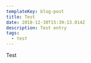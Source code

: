 ```yaml
---
templateKey: blog-post
title: Test
date: 2018-12-30T15:39:13.014Z
description: Test entry
tags:
  - test
---
```

Test
